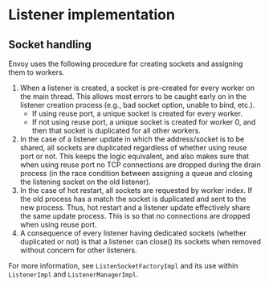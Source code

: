 # Listener implementation

## Socket handling

Envoy uses the following procedure for creating sockets and assigning them to workers.

1. When a listener is created, a socket is pre-created for every worker on the main thread. This
   allows most errors to be caught early on in the listener creation process (e.g., bad socket
   option, unable to bind, etc.).
    * If using reuse port, a unique socket is created for every worker.
    * If not using reuse port, a unique socket is created for worker 0, and then that socket
      is duplicated for all other workers.
2. In the case of a listener update in which the address/socket is to be shared, all sockets are
   duplicated regardless of whether using reuse port or not. This keeps the logic equivalent,
   and also makes sure that when using reuse port no TCP connections are dropped during the
   drain process (in the race condition between assigning a queue and closing the listening
   socket on the old listener).
3. In the case of hot restart, all sockets are requested by worker index. If the old process has
   a match the socket is duplicated and sent to the new process. Thus, hot restart and a listener
   update effectively share the same update process. This is so that no connections are dropped
   when using reuse port.
4. A consequence of every listener having dedicated sockets (whether duplicated or not) is that
   a listener can close() its sockets when removed without concern for other listeners.

For more information, see `ListenSocketFactoryImpl` and its use within `ListenerImpl` and
`ListenerManagerImpl`.
